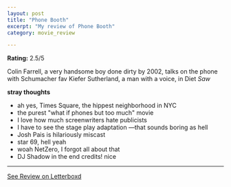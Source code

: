 ```yaml
---
layout: post
title: "Phone Booth"
excerpt: "My review of Phone Booth"
category: movie_review

---
```


**Rating:** 2.5/5

Colin Farrell, a very handsome boy done dirty by 2002, talks on the phone with Schumacher fav Kiefer Sutherland, a man with a voice, in Diet <i>Saw</i>

<b>stray thoughts</b>
* ah yes, Times Square, the hippest neighborhood in NYC
* the purest "what if phones but too much" movie
* I love how much screenwriters hate publicists
* I have to see the stage play adaptation —that sounds boring as hell
* Josh Pais is hilariously miscast
* star 69, hell yeah
* woah NetZero, I forgot all about that
* DJ Shadow in the end credits! nice

<hr>

[See Review on Letterboxd](https://boxd.it/4DW71z)
